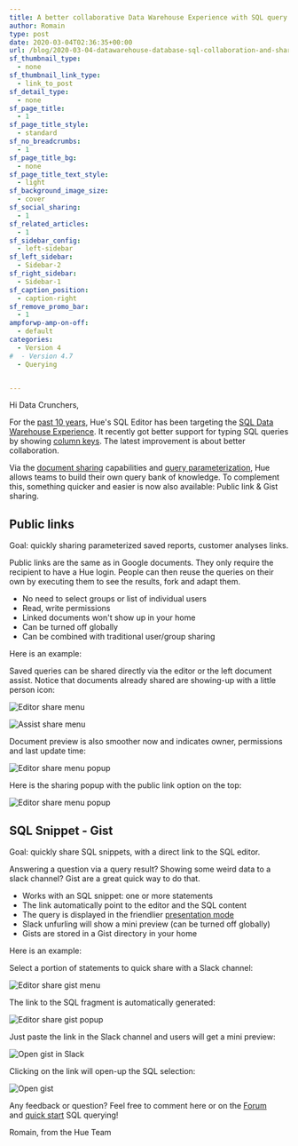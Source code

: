 ```yaml
---
title: A better collaborative Data Warehouse Experience with SQL query sharing via links or gists
author: Romain
type: post
date: 2020-03-04T02:36:35+00:00
url: /blog/2020-03-04-datawarehouse-database-sql-collaboration-and-sharing-with-link-and-gist/
sf_thumbnail_type:
  - none
sf_thumbnail_link_type:
  - link_to_post
sf_detail_type:
  - none
sf_page_title:
  - 1
sf_page_title_style:
  - standard
sf_no_breadcrumbs:
  - 1
sf_page_title_bg:
  - none
sf_page_title_text_style:
  - light
sf_background_image_size:
  - cover
sf_social_sharing:
  - 1
sf_related_articles:
  - 1
sf_sidebar_config:
  - left-sidebar
sf_left_sidebar:
  - Sidebar-2
sf_right_sidebar:
  - Sidebar-1
sf_caption_position:
  - caption-right
sf_remove_promo_bar:
  - 1
ampforwp-amp-on-off:
  - default
categories:
  - Version 4
#  - Version 4.7
  - Querying


---
```

Hi Data Crunchers,

For the [past 10 years](https://gethue.com/blog/2020-01-28-ten-years-data-querying-ux-evolution/), Hue's SQL Editor has been targeting the [SQL Data Warehouse Experience](https://gethue.com/blog/2020-02-10-sql-query-experience-of-your-cloud-data-warehouse/). It recently got better support for typing SQL queries by showing [column keys](/2019-11-13-sql-column-assist-icons/). The latest improvement is about better collaboration.

Via the [document sharing](https://docs.gethue.com/user/concept/#sharing) capabilities and [query parameterization](https://docs.gethue.com/user/querying/#variables), Hue allows teams to build their own query bank of knowledge. To complement this, something quicker and easier is now also available: Public link & Gist sharing.


## Public links

Goal: quickly sharing parameterized saved reports, customer analyses links.

Public links are the same as in Google documents. They only require the recipient to have a Hue login. People can then reuse the queries on their own by executing them to see the results, fork and adapt them.

* No need to select groups or list of individual users
* Read, write permissions
* Linked documents won't show up in your home
* Can be turned off globally
* Can be combined with traditional user/group sharing

Here is an example:

Saved queries can be shared directly via the editor or the left document assist. Notice that documents already shared are showing-up with a little person icon:

![Editor share menu](https://cdn.gethue.com/uploads/2020/03/editor_share_menu.png)

![Assist share menu](https://cdn.gethue.com/uploads/2020/03/editor_assist_share_menu.png)

Document preview is also smoother now and indicates owner, permissions and last update time:

![Editor share menu popup](https://cdn.gethue.com/uploads/2020/03/assist_document_popup.png)

Here is the sharing popup with the public link option on the top:

![Editor share menu popup](https://cdn.gethue.com/uploads/2020/03/editor_sharing_popup.png)


## SQL Snippet - Gist

Goal: quickly share SQL snippets, with a direct link to the SQL editor.

Answering a question via a query result? Showing some weird data to a slack channel? Gist are a great quick way to do that.

* Works with an SQL snippet: one or more statements
* The link automatically point to the editor and the SQL content
* The query is displayed in the friendlier [presentation mode](https://docs.gethue.com/user/querying/#presentation)
* Slack unfurling will show a mini preview (can be turned off globally)
* Gists are stored in a Gist directory in your home

Here is an example:

Select a portion of statements to quick share with a Slack channel:

![Editor share gist menu](https://cdn.gethue.com/uploads/2020/03/editor_sharing_gist_menu.png)

The link to the SQL fragment is automatically generated:

![Editor share gist popup](https://cdn.gethue.com/uploads/2020/03/editor_sharing_gist_popup.png)

Just paste the link in the Slack channel and users will get a mini preview:

![Open gist in Slack](https://cdn.gethue.com/uploads/2020/03/editor_gist_slack.png)

Clicking on the link will open-up the SQL selection:

![Open gist](https://cdn.gethue.com/uploads/2020/03/editor_gist_open_presentation_mode.png)



Any feedback or question? Feel free to comment here or on the <a href="https://discourse.gethue.com/">Forum</a> and <a href="https://docs.gethue.com/quickstart/">quick start</a> SQL querying!


Romain, from the Hue Team
